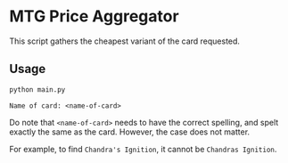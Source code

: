 # MTG Price Aggregator

This script gathers the cheapest variant of the card requested.

## Usage

``` bash
python main.py
```

``` code
Name of card: <name-of-card>
```

Do note that `<name-of-card>` needs to have the correct spelling, and spelt exactly the same as the card. However, the case does not matter.

For example, to find `Chandra's Ignition`, it cannot be `Chandras Ignition`.
